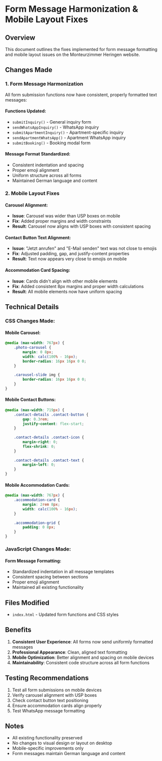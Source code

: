 # Form Message Harmonization & Mobile Layout Fixes

## Overview
This document outlines the fixes implemented for form message formatting and mobile layout issues on the Monteurzimmer Heringen website.

## Changes Made

### 1. Form Message Harmonization
All form submission functions now have consistent, properly formatted text messages:

#### Functions Updated:
- `submitInquiry()` - General inquiry form
- `sendWhatsAppInquiry()` - WhatsApp inquiry
- `submitApartmentInquiry()` - Apartment-specific inquiry
- `sendApartmentWhatsApp()` - Apartment WhatsApp inquiry
- `submitBooking()` - Booking modal form

#### Message Format Standardized:
- Consistent indentation and spacing
- Proper emoji alignment
- Uniform structure across all forms
- Maintained German language and content

### 2. Mobile Layout Fixes

#### Carousel Alignment:
- **Issue**: Carousel was wider than USP boxes on mobile
- **Fix**: Added proper margins and width constraints
- **Result**: Carousel now aligns with USP boxes with consistent spacing

#### Contact Button Text Alignment:
- **Issue**: "Jetzt anrufen" and "E-Mail senden" text was not close to emojis
- **Fix**: Adjusted padding, gap, and justify-content properties
- **Result**: Text now appears very close to emojis on mobile

#### Accommodation Card Spacing:
- **Issue**: Cards didn't align with other mobile elements
- **Fix**: Added consistent 8px margins and proper width calculations
- **Result**: All mobile elements now have uniform spacing

## Technical Details

### CSS Changes Made:

#### Mobile Carousel:
```css
@media (max-width: 767px) {
    .photo-carousel {
        margin: 0 8px;
        width: calc(100% - 16px);
        border-radius: 16px 16px 0 0;
    }
    
    .carousel-slide img {
        border-radius: 16px 16px 0 0;
    }
}
```

#### Mobile Contact Buttons:
```css
@media (max-width: 719px) {
    .contact-details .contact-button {
        gap: 0.3rem;
        justify-content: flex-start;
    }
    
    .contact-details .contact-icon {
        margin-right: 0;
        flex-shrink: 0;
    }
    
    .contact-details .contact-text {
        margin-left: 0;
    }
}
```

#### Mobile Accommodation Cards:
```css
@media (max-width: 767px) {
    .accommodation-card {
        margin: 2rem 8px;
        width: calc(100% - 16px);
    }
    
    .accommodation-grid {
        padding: 0 8px;
    }
}
```

### JavaScript Changes Made:

#### Form Message Formatting:
- Standardized indentation in all message templates
- Consistent spacing between sections
- Proper emoji alignment
- Maintained all existing functionality

## Files Modified
- `index.html` - Updated form functions and CSS styles

## Benefits
1. **Consistent User Experience**: All forms now send uniformly formatted messages
2. **Professional Appearance**: Clean, aligned text formatting
3. **Mobile Optimization**: Better alignment and spacing on mobile devices
4. **Maintainability**: Consistent code structure across all form functions

## Testing Recommendations
1. Test all form submissions on mobile devices
2. Verify carousel alignment with USP boxes
3. Check contact button text positioning
4. Ensure accommodation cards align properly
5. Test WhatsApp message formatting

## Notes
- All existing functionality preserved
- No changes to visual design or layout on desktop
- Mobile-specific improvements only
- Form messages maintain German language and content


